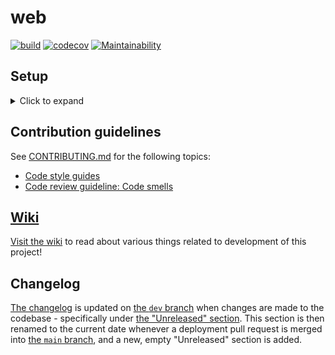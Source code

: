 # web
[![build](https://github.com/MAKENTNU/web/workflows/build/badge.svg)](https://github.com/MAKENTNU/web/actions)
[![codecov](https://codecov.io/gh/MAKENTNU/web/branch/main/graph/badge.svg)](https://codecov.io/gh/MAKENTNU/web)
[![Maintainability](https://api.codeclimate.com/v1/badges/662892bb2969fcf961eb/maintainability)](https://codeclimate.com/github/MAKENTNU/web/maintainability)


## Setup

<details>
<summary>Click to expand</summary>

### Prerequisites

* Python **3.10**+ (latest, stable version preferred)
* Having cloned this repository to your machine
  * For most purposes, check out [the `dev` branch](https://github.com/MAKENTNU/web/tree/dev), as it's the base branch for all development:
    ```shell
    git clone https://github.com/MAKENTNU/web.git
    git checkout -B dev origin/dev
    ```

#### PyCharm

We recommend using [PyCharm](https://www.jetbrains.com/pycharm/) for development, mostly because of its excellent Django support,
and because it's able to integrate all the IntelliJ-specific settings in [the project's `.editorconfig` file](.editorconfig).

If you decide to use this IDE, open the repo folder cloned as part of the prerequisites, through PyCharm (File → Open...),
and set the following settings (File → Settings...):
* Under "**Languages & Frameworks**" → "Django":
  * Make sure the "Enable Django Support" checkbox is checked
  * "Django project root:" `<repo folder location>/src`
  * "Settings:" `web/settings.py`
  * "Manage script:" `<repo folder location>/manage.py`
* Under "**Project: \<repo folder name\>**" → "Project Structure":
  * Mark the `src` folder as "Sources"

### Installation

1. Create a virtual environment, presumably named `venv`:
   * This should be placed in the folder *containing* the project folder, and not inside the project folder itself
     * Example folder structure (where `web` is the name of the project folder):
       ```
       MAKE
       ├─ venv
       └─ web
          └─ README.md (this file)
       ```
     * Among other things, this prevents translations from being made inside the virtual environment folder
       when running the `makemessages` management command
     * If using PyCharm, and a virtual environment was not created as part of the project creation process, refer to
       [the "Configure a virtual environment" guide](https://www.jetbrains.com/help/pycharm/creating-virtual-environment.html#python_create_virtual_env)
     * Otherwise, `cd` to the project folder, and run:
       ```shell
       [newest installed Python command, like python3.11] -m venv ../venv
       ```
1. Activate the virtual environment:
   * If using PyCharm, this should be done automatically when opening a terminal tab inside the IDE
   * Otherwise, `cd` to the project folder, and run:
     * On Windows:
       ```shell
       ..\venv\Scripts\activate
       ```
     * On Linux/macOS:
       ```shell
       source ../venv/bin/activate
       ```
1. Install requirements:
   * If using Windows, first download the correct wheel for the [`python-ldap`](https://pypi.org/project/python-ldap/) package
     from [Christoph Gohlke's page](https://www.lfd.uci.edu/~gohlke/pythonlibs/#_python-ldap)
     (linked to by [`python-ldap`'s documentation](https://www.python-ldap.org/en/python-ldap-3.4.0/installing.html#windows))
     and install it:
     ```shell
     pip install [path to .whl file]
     ```
     (It is possible to instead build `python-ldap` from source, but it's a bit cumbersome setting up the right build tools.)
   * Regardless of operating system, run:
     ```shell
     pip install -r requirements.txt
     ```

### Running the server for the first time

1. Create an SQLite database file with the proper tables:
   ```shell
   python manage.py migrate
   ```
1. Create an admin user for local development:
   ```shell
   python manage.py createsuperuser
   ```
   It's easiest to create one with both the username and the password set to "admin", and with no email address.
1. Run the server:
   * If using PyCharm, just press the green "play" button in the top right corner
     * Make sure that the correct run configuration is selected in the dropdown next to the button,
       which by default should be named "web" and have a tiny Django logo
   * Otherwise, run:
     ```shell
     python manage.py runserver [optional port number; defaults to 8000]
     ```
</details>


## Contribution guidelines

See [CONTRIBUTING.md](CONTRIBUTING.md) for the following topics:
* [Code style guides](CONTRIBUTING.md#code-style-guides)
* [Code review guideline: Code smells](CONTRIBUTING.md#code-review-guideline-code-smells)


## [Wiki](https://github.com/MAKENTNU/web/wiki)
[Visit the wiki](https://github.com/MAKENTNU/web/wiki) to read about various things related to development of this project!


## Changelog

[The changelog](CHANGELOG.md) is updated on [the `dev` branch](https://github.com/MAKENTNU/web/tree/dev) when changes are made to the codebase -
specifically under [the "Unreleased" section](CHANGELOG.md#unreleased).
This section is then renamed to the current date whenever a deployment pull request is merged into
[the `main` branch](https://github.com/MAKENTNU/web/tree/main), and a new, empty "Unreleased" section is added.
